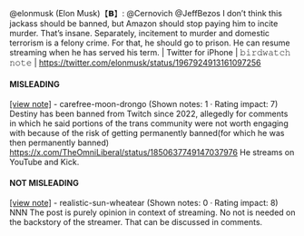 @elonmusk (Elon Musk)【𝗕】: @Cernovich @JeffBezos I don’t think this jackass should be banned, but Amazon should stop paying him to incite murder. That’s insane. Separately, incitement to murder and domestic terrorism is a felony crime. For that, he should go to prison. He can resume streaming when he has served his term. | Twitter for iPhone | 𝚋𝚒𝚛𝚍𝚠𝚊𝚝𝚌𝚑 𝚗𝚘𝚝𝚎 | https://twitter.com/elonmusk/status/1967924913161097256

#### MISLEADING

[[view note]](https://x.com/i/birdwatch/n/1967930941948506372) - carefree-moon-drongo (Shown notes: 1 · Rating impact: 7)\
Destiny has been banned from Twitch since 2022, allegedly for comments in which he said portions of the trans community were not worth engaging with because of the risk of getting permanently banned(for which he was then  permanently banned)
https://x.com/TheOmniLiberal/status/1850637749147037976
He streams on YouTube and Kick.

#### NOT MISLEADING

[[view note]](https://x.com/i/birdwatch/n/1967980488066232639) - realistic-sun-wheatear (Shown notes: 0 · Rating impact: 8)\
NNN The post is purely opinion in context of streaming. No not is needed on the backstory of the streamer. That can be discussed in comments.
